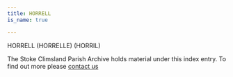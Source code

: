 ```yaml
---
title: HORRELL
is_name: true

---
```


HORRELL (HORRELLE) (HORRIL)


The Stoke Climsland Parish Archive holds material under this index entry. To find out more please [contact us](/contact/)

